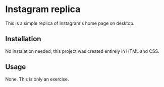 # Instagram replica

This is a simple replica of Instagram's home page on desktop. 

## Installation
No instalation needed, this project was created entirely in HTML and CSS.

## Usage
None. This is only an exercise.